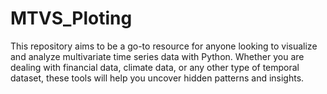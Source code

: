 # MTVS_Ploting
This repository aims to be a go-to resource for anyone looking to visualize and analyze multivariate time series data with Python. Whether you are dealing with financial data, climate data, or any other type of temporal dataset, these tools will help you uncover hidden patterns and insights.
